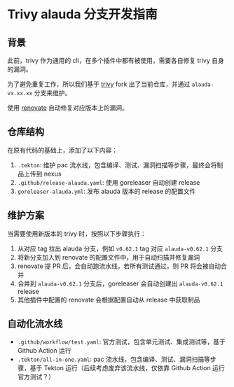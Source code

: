 # Trivy alauda 分支开发指南

## 背景

此前，trivy 作为通用的 cli，在多个插件中都有被使用，需要各自修复 trivy 自身的漏洞。

为了避免重复工作，所以我们基于 [trivy](https://github.com/aquasecurity/trivy.git) fork 出了当前仓库，并通过 `alauda-vx.xx.xx` 分支来维护。

使用 [renovate](https://gitlab-ce.alauda.cn/devops/tech-research/renovate/-/blob/main/docs/quick-start/0002-quick-start.md) 自动修复对应版本上的漏洞。

## 仓库结构

在原有代码的基础上，添加了以下内容：

1. `.tekton`: 维护 pac 流水线，包含编译、测试、漏洞扫描等步骤，最终会将制品上传到 nexus
2. `.github/release-alauda.yaml`: 使用 goreleaser 自动创建 release
3. `goreleaser-alauda.yml`: 发布 alauda 版本的 release 的配置文件 

## 维护方案

当需要使用新版本的 trivy 时，按照以下步骤执行：

1. 从对应 tag 拉出 alauda 分支，例如 `v0.62.1` tag 对应 `alauda-v0.62.1` 分支
2. 将新分支加入到 renovate 的配置文件中，用于自动扫描并修复漏洞
3. renovate 提 PR 后，会自动跑流水线，若所有测试通过，则 PR 将会被自动合并
4. 合并到 `alauda-v0.62.1` 分支后，goreleaser 会自动创建出 `alauda-v0.62.1` release
5. 其他插件中配置的 renovate 会根据配置自动从 release 中获取制品

## 自动化流水线

- `.github/workflow/test.yaml`: 官方测试，包含单元测试、集成测试等，基于 Github Action 运行
- `.tekton/all-in-one.yaml`: pac 流水线，包含编译、测试、漏洞扫描等步骤，基于 Tekton 运行（后续考虑废弃该流水线，仅依靠 Github Action 运行官方测试？）



